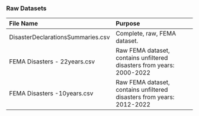 ### Raw Datasets
| File Name                         | Purpose                                                               |
|:----------------------------------|:----------------------------------------------------------------------|
| DisasterDeclarationsSummaries.csv | Complete, raw, FEMA dataset.                                          |
| FEMA Disasters - 22years.csv      | Raw FEMA dataset, contains unfiltered disasters from years: 2000-2022 |
| FEMA Disasters -10years.csv       | Raw FEMA dataset, contains unfiltered disasters from years: 2012-2022 |
